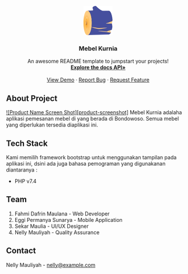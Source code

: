 <div align="center">
  <a href="https://github.com/destroylord/meubel-kurnia-backend">
    <img src="public/assets/img/logo.webp" alt="Logo" width="80" height="80">
  </a>

  <h3 align="center">Mebel Kurnia</h3>

  <p align="center">
    An awesome README template to jumpstart your projects!
    <br />
    <a href="https://github.com/othneildrew/Best-README-Template"><strong>Explore the docs API»</strong></a>
    <br />
    <br />
    <a href="http://mebel-kurnia.evoindo.xyz/">View Demo</a>
    ·
    <a href="https://github.com/destroylord/meubel-kurnia-backend/issues">Report Bug</a>
    ·
    <a href="https://github.com/destroylord/meubel-kurnia-backend/issues">Request Feature</a>
  </p>
</div>

## About Project

[![Product Name Screen Shot][product-screenshot]](https://github.com/destroylord/meubel-kurnia-backend/public/assets/img/Dashboard-admin.png)
Mebel Kurnia adalaha aplikasi pemesanan mebel di yang berada di Bondowoso. Semua mebel yang diperlukan tersedia diaplikasi ini.

## Tech Stack

Kami memilih framework bootstrap untuk menggunakan tampilan pada aplikasi ini, dsini ada juga bahasa pemograman yang digunakanan diantaranya : 

* PHP v7.4

## Team

1. Fahmi Dafrin Maulana     - Web Developer
2. Eggi Permanya Sunarya    - Mobile Application
3. Sekar Maulia             - UI/UX Designer
4. Nelly Mauliyah           - Quality Assurance

## Contact

Nelly Mauliyah - nelly@example.com
